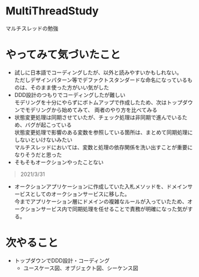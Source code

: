 # MultiThreadStudy
マルチスレッドの勉強

# やってみて気づいたこと
- 試しに日本語でコーディングしたが、以外と読みやすいかもしれない。  
ただしデザインパターン等でデファクトスタンダードな命名になっているものは、そのまま使った方がいい気がした
- DDD設計のつもりでコーディングしたが難しい  
モデリングを十分にやらずにボトムアップで作成したため、次はトップダウンでモデリングから始めてみて、
両者のやり方を比べてみる
- 状態変更処理は同期させていたが、チェック処理は非同期で進んでいるため、バグが起こっている  
状態変更処理で影響のある変数を参照している箇所は、まとめて同期処理にしないといけないみたい  
マルチスレッドにおいては、変数と処理の依存関係を洗い出すことが重要になりそうだと思った
- そもそもオークションやったことない

> 2021/3/31
- オークションアプリケーションに作成していた入札メソッドを、ドメインサービスとしてのオークションサービスに移した。  
今までアプリケーション層にドメインの複雑なルールが入っていたため、オークションサービス内で同期処理を任せることで責務が明確になった気がする。

# 次やること
- トップダウンでDDD設計・コーディング
  - ユースケース図、オブジェクト図、シーケンス図



